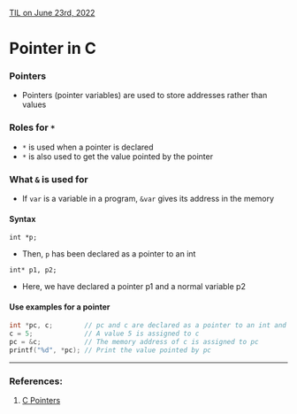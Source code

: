 [TIL on June 23rd, 2022](../../TIL/2022/06/06-23-2022.md)
# **Pointer in C**

### Pointers
- Pointers (pointer variables) are used to store addresses rather than values

### Roles for `*`
- `*` is used when a pointer is declared
- `*` is also used to get the value pointed by the pointer

### What `&` is used for
- If `var` is a variable in a program, `&var` gives its address in the memory

#### Syntax
`int *p;`
- Then, `p` has been declared as a pointer to an int 

`int* p1, p2;`
- Here, we have declared a pointer p1 and a normal variable p2

#### Use examples for a pointer
```c
int *pc, c;        // pc and c are declared as a pointer to an int and an int, respectively
c = 5;             // A value 5 is assigned to c
pc = &c;           // The memory address of c is assigned to pc
printf("%d", *pc); // Print the value pointed by pc
```

___

### References:
1. [C Pointers](https://www.programiz.com/c-programming/c-pointers)
